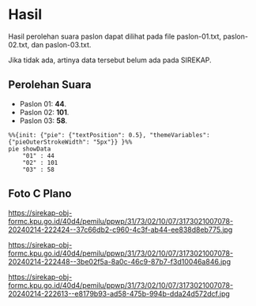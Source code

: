 # Hasil

Hasil perolehan suara paslon dapat dilihat pada file paslon-01.txt, paslon-02.txt, dan paslon-03.txt.

Jika tidak ada, artinya data tersebut belum ada pada SIREKAP.

## Perolehan Suara

 * Paslon 01: **44**.
 * Paslon 02: **101**.
 * Paslon 03: **58**.

```mermaid
%%{init: {"pie": {"textPosition": 0.5}, "themeVariables": {"pieOuterStrokeWidth": "5px"}} }%%
pie showData
    "01" : 44
    "02" : 101
    "03" : 58
```
## Foto C Plano

https://sirekap-obj-formc.kpu.go.id/40d4/pemilu/ppwp/31/73/02/10/07/3173021007078-20240214-222424--37c66db2-c960-4c3f-ab44-ee838d8eb775.jpg

https://sirekap-obj-formc.kpu.go.id/40d4/pemilu/ppwp/31/73/02/10/07/3173021007078-20240214-222448--3be02f5a-8a0c-46c9-87b7-f3d10046a846.jpg

https://sirekap-obj-formc.kpu.go.id/40d4/pemilu/ppwp/31/73/02/10/07/3173021007078-20240214-222613--e8179b93-ad58-475b-994b-dda24d572dcf.jpg
